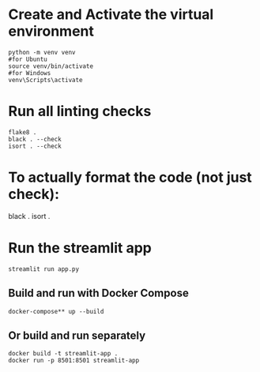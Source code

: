 # Create and Activate the virtual environment

```
python -m venv venv
#for Ubuntu
source venv/bin/activate
#for Windows
venv\Scripts\activate
```

# Run all linting checks

```
flake8 .
black . --check
isort . --check
```

# To actually format the code (not just check):

black .
isort .

# Run the streamlit app

```
streamlit run app.py
```


## **Build and run with Docker Compose**

```
docker-compose** up --build
```

## **Or build and run separately**

```
docker build -t streamlit-app .
docker run -p 8501:8501 streamlit-app
```
